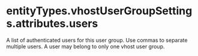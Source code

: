 # entityTypes.vhostUserGroupSettings.attributes.users

A list of authenticated users for this user group. Use commas to separate multiple users. A user may belong to only one vhost user group.

